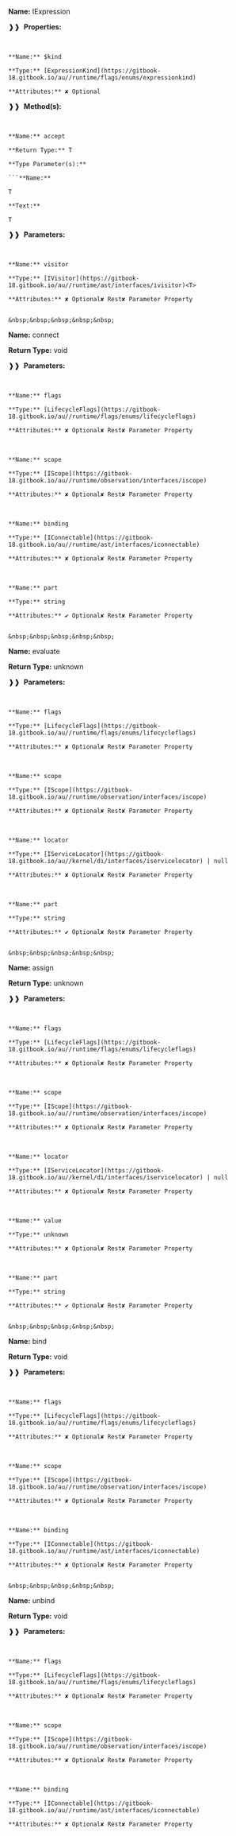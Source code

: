 **Name:** IExpression

❱❱&nbsp;&nbsp;**Properties:**

&nbsp;&nbsp;&nbsp;&nbsp;&nbsp;
```
**Name:** $kind

**Type:** [ExpressionKind](https://gitbook-18.gitbook.io/au//runtime/flags/enums/expressionkind)

**Attributes:** ✘ Optional

```

❱❱&nbsp;&nbsp;**Method(s):**

&nbsp;&nbsp;&nbsp;&nbsp;&nbsp;
```
**Name:** accept

**Return Type:** T

**Type Parameter(s):**

```**Name:**

T

**Text:**

T

```

❱❱&nbsp;&nbsp;**Parameters:**

&nbsp;&nbsp;&nbsp;&nbsp;&nbsp;
```
**Name:** visitor

**Type:** [IVisitor](https://gitbook-18.gitbook.io/au//runtime/ast/interfaces/ivisitor)<T>

**Attributes:** ✘ Optional✘ Rest✘ Parameter Property

```

```

&nbsp;&nbsp;&nbsp;&nbsp;&nbsp;
```
**Name:** connect

**Return Type:** void

❱❱&nbsp;&nbsp;**Parameters:**

&nbsp;&nbsp;&nbsp;&nbsp;&nbsp;
```
**Name:** flags

**Type:** [LifecycleFlags](https://gitbook-18.gitbook.io/au//runtime/flags/enums/lifecycleflags)

**Attributes:** ✘ Optional✘ Rest✘ Parameter Property

```

&nbsp;&nbsp;&nbsp;&nbsp;&nbsp;
```
**Name:** scope

**Type:** [IScope](https://gitbook-18.gitbook.io/au//runtime/observation/interfaces/iscope)

**Attributes:** ✘ Optional✘ Rest✘ Parameter Property

```

&nbsp;&nbsp;&nbsp;&nbsp;&nbsp;
```
**Name:** binding

**Type:** [IConnectable](https://gitbook-18.gitbook.io/au//runtime/ast/interfaces/iconnectable)

**Attributes:** ✘ Optional✘ Rest✘ Parameter Property

```

&nbsp;&nbsp;&nbsp;&nbsp;&nbsp;
```
**Name:** part

**Type:** string

**Attributes:** ✔ Optional✘ Rest✘ Parameter Property

```

```

&nbsp;&nbsp;&nbsp;&nbsp;&nbsp;
```
**Name:** evaluate

**Return Type:** unknown

❱❱&nbsp;&nbsp;**Parameters:**

&nbsp;&nbsp;&nbsp;&nbsp;&nbsp;
```
**Name:** flags

**Type:** [LifecycleFlags](https://gitbook-18.gitbook.io/au//runtime/flags/enums/lifecycleflags)

**Attributes:** ✘ Optional✘ Rest✘ Parameter Property

```

&nbsp;&nbsp;&nbsp;&nbsp;&nbsp;
```
**Name:** scope

**Type:** [IScope](https://gitbook-18.gitbook.io/au//runtime/observation/interfaces/iscope)

**Attributes:** ✘ Optional✘ Rest✘ Parameter Property

```

&nbsp;&nbsp;&nbsp;&nbsp;&nbsp;
```
**Name:** locator

**Type:** [IServiceLocator](https://gitbook-18.gitbook.io/au//kernel/di/interfaces/iservicelocator) | null

**Attributes:** ✘ Optional✘ Rest✘ Parameter Property

```

&nbsp;&nbsp;&nbsp;&nbsp;&nbsp;
```
**Name:** part

**Type:** string

**Attributes:** ✔ Optional✘ Rest✘ Parameter Property

```

```

&nbsp;&nbsp;&nbsp;&nbsp;&nbsp;
```
**Name:** assign

**Return Type:** unknown

❱❱&nbsp;&nbsp;**Parameters:**

&nbsp;&nbsp;&nbsp;&nbsp;&nbsp;
```
**Name:** flags

**Type:** [LifecycleFlags](https://gitbook-18.gitbook.io/au//runtime/flags/enums/lifecycleflags)

**Attributes:** ✘ Optional✘ Rest✘ Parameter Property

```

&nbsp;&nbsp;&nbsp;&nbsp;&nbsp;
```
**Name:** scope

**Type:** [IScope](https://gitbook-18.gitbook.io/au//runtime/observation/interfaces/iscope)

**Attributes:** ✘ Optional✘ Rest✘ Parameter Property

```

&nbsp;&nbsp;&nbsp;&nbsp;&nbsp;
```
**Name:** locator

**Type:** [IServiceLocator](https://gitbook-18.gitbook.io/au//kernel/di/interfaces/iservicelocator) | null

**Attributes:** ✘ Optional✘ Rest✘ Parameter Property

```

&nbsp;&nbsp;&nbsp;&nbsp;&nbsp;
```
**Name:** value

**Type:** unknown

**Attributes:** ✘ Optional✘ Rest✘ Parameter Property

```

&nbsp;&nbsp;&nbsp;&nbsp;&nbsp;
```
**Name:** part

**Type:** string

**Attributes:** ✔ Optional✘ Rest✘ Parameter Property

```

```

&nbsp;&nbsp;&nbsp;&nbsp;&nbsp;
```
**Name:** bind

**Return Type:** void

❱❱&nbsp;&nbsp;**Parameters:**

&nbsp;&nbsp;&nbsp;&nbsp;&nbsp;
```
**Name:** flags

**Type:** [LifecycleFlags](https://gitbook-18.gitbook.io/au//runtime/flags/enums/lifecycleflags)

**Attributes:** ✘ Optional✘ Rest✘ Parameter Property

```

&nbsp;&nbsp;&nbsp;&nbsp;&nbsp;
```
**Name:** scope

**Type:** [IScope](https://gitbook-18.gitbook.io/au//runtime/observation/interfaces/iscope)

**Attributes:** ✘ Optional✘ Rest✘ Parameter Property

```

&nbsp;&nbsp;&nbsp;&nbsp;&nbsp;
```
**Name:** binding

**Type:** [IConnectable](https://gitbook-18.gitbook.io/au//runtime/ast/interfaces/iconnectable)

**Attributes:** ✘ Optional✘ Rest✘ Parameter Property

```

```

&nbsp;&nbsp;&nbsp;&nbsp;&nbsp;
```
**Name:** unbind

**Return Type:** void

❱❱&nbsp;&nbsp;**Parameters:**

&nbsp;&nbsp;&nbsp;&nbsp;&nbsp;
```
**Name:** flags

**Type:** [LifecycleFlags](https://gitbook-18.gitbook.io/au//runtime/flags/enums/lifecycleflags)

**Attributes:** ✘ Optional✘ Rest✘ Parameter Property

```

&nbsp;&nbsp;&nbsp;&nbsp;&nbsp;
```
**Name:** scope

**Type:** [IScope](https://gitbook-18.gitbook.io/au//runtime/observation/interfaces/iscope)

**Attributes:** ✘ Optional✘ Rest✘ Parameter Property

```

&nbsp;&nbsp;&nbsp;&nbsp;&nbsp;
```
**Name:** binding

**Type:** [IConnectable](https://gitbook-18.gitbook.io/au//runtime/ast/interfaces/iconnectable)

**Attributes:** ✘ Optional✘ Rest✘ Parameter Property

```

```

